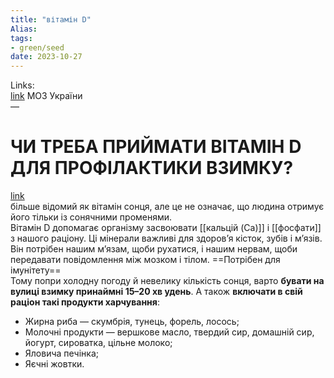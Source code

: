 ```yaml
---
title: "вітамін D"
Alias: 
tags:
- green/seed
date: 2023-10-27
---
```

Links:  
[link](https://phc.org.ua/news/chi-treba-priymati-vitamin-d-dlya-profilaktiki-vzimku)  МОЗ України  
—

# ЧИ ТРЕБА ПРИЙМАТИ ВІТАМІН D ДЛЯ ПРОФІЛАКТИКИ ВЗИМКУ?
[link](https://phc.org.ua/news/chi-treba-priymati-vitamin-d-dlya-profilaktiki-vzimku)  
більше відомий як вітамін сонця, але це не означає, що людина отримує його тільки із сонячними променями.  
Вітамін D допомагає організму засвоювати [[кальцій (Ca)]] і [[фосфати]] з нашого раціону. Ці мінерали важливі для здоров’я кісток, зубів і м’язів.  
Він потрібен нашим м’язам, щоби рухатися, і нашим нервам, щоби передавати повідомлення між мозком і тілом. ==Потрібен для імунітету==  
Тому попри холодну погоду й невелику кількість сонця, варто **бувати на вулиці взимку принаймні 15–20 хв удень**. А також **включати в свій раціон такі продукти харчування**:

- Жирна риба — скумбрія, тунець, форель, лосось;
- Молочні продукти — вершкове масло, твердий сир, домашній сир, йогурт, сироватка, цільне молоко;
- Яловича печінка;
- Яєчні жовтки.

